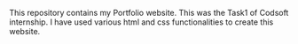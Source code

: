 This repository contains my Portfolio website. This was the Task1 of Codsoft internship. I have used various html and css functionalities to create this website. 
